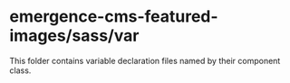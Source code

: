 # emergence-cms-featured-images/sass/var

This folder contains variable declaration files named by their component class.

